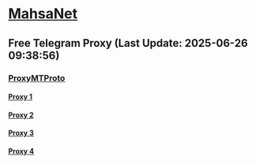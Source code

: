 
# [MahsaNet](https://t.me/mahsa_net)
## Free Telegram Proxy (Last Update: 2025-06-26 09:38:56)
### [ProxyMTProto](https://t.me/ProxyMTProto)
#### [Proxy 1](tg://proxy?server=91.99.238.121&port=888&secret=ee0c30628212cbbd7ac519130205525d1569612e737465616d706f77657265642e636f6d)
#### [Proxy 2](tg://proxy?server=91.99.235.67&port=888&secret=ee79e344818749bd7ac519130220c25d0969612e737465616d706f77657265642e636f6d)
#### [Proxy 3](tg://proxy?server=91.99.238.247&port=888&secret=ee79e344818749bd7ac519130220c25d0969612e737465616d706f77657265642e636f6d)
#### [Proxy 4](tg://proxy?server=91.99.236.247&port=888&secret=ee79e344818749bd7ac519130220c25d0969612e737465616d706f77657265642e636f6d)

    